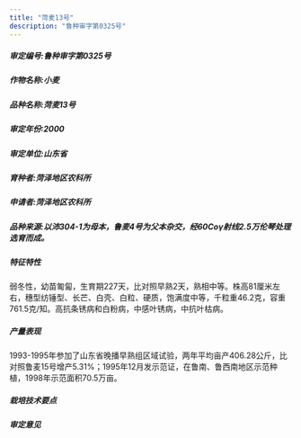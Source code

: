 ```yaml
---
title: "菏麦13号"
description: "鲁种审字第0325号"
---
```

##### 审定编号:鲁种审字第0325号

##### 作物名称:小麦

##### 品种名称:菏麦13号

##### 审定年份:2000

##### 审定单位:山东省

##### 育种者:菏泽地区农科所

##### 申请者:菏泽地区农科所

##### 品种来源:以沛304-1为母本，鲁麦4号为父本杂交，经60Coγ射线2.5万伦琴处理选育而成。

##### 特征特性
弱冬性，幼苗匍匐，生育期227天，比对照早熟2天，熟相中等。株高81厘米左右，穗型纺锤型、长芒、白壳、白粒、硬质，饱满度中等，千粒重46.2克，容重761.5克/知。高抗条锈病和白粉病，中感叶锈病，中抗叶枯病。

##### 产量表现
1993-1995年参加了山东省晚播早熟组区域试验，两年平均亩产406.28公斤，比对照鲁麦15号增产5.31%；1995年12月发示范证，在鲁南、鲁西南地区示范种植，1998年示范面积70.5万亩。

##### 栽培技术要点


##### 审定意见

